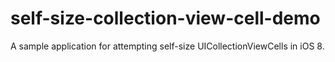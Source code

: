 self-size-collection-view-cell-demo
===================================

A sample application for attempting self-size UICollectionViewCells in iOS 8.
